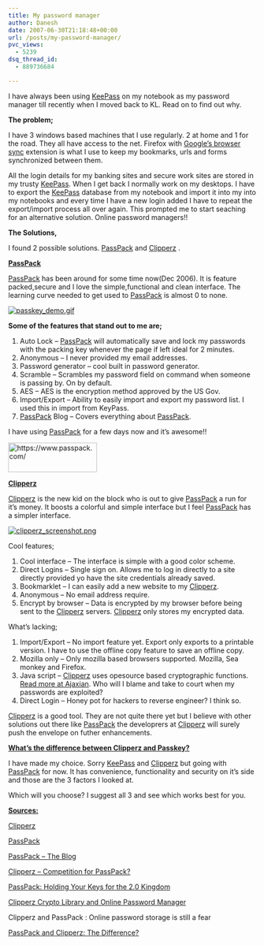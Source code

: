```yaml
---
title: My password manager
author: Danesh
date: 2007-06-30T21:18:48+00:00
url: /posts/my-password-manager/
pvc_views:
  - 5239
dsq_thread_id:
  - 889736684

---
```

I have always been using [KeePass][1] on my notebook as my password manager till recently when I moved back to KL. Read on to find out why.

**The problem;**

I have 3 windows based machines that I use regularly. 2 at home and 1 for the road. They all have access to the net. Firefox with [Google&#8217;s browser sync][2] extension is what I use to keep my bookmarks, urls and forms synchronized between them.

All the login details for my banking sites and secure work sites are stored in my trusty [KeePass][1]. When I get back I normally work on my desktops. I have to export the [KeePass][1] database from my notebook and import it into my into my notebooks and every time I have a new login added I have to repeat the export/import process all over again. This prompted me to start seaching for an alternative solution. Online password managers!!

**The Solutions,**

I found 2 possible solutions. [PassPack][3] and [Clipperz][4] .

<u><strong>PassPack</strong></u>

[PassPack][3] has been around for some time now(Dec 2006). It is feature packed,secure and I love the simple,functional and clean interface. The learning curve needed to get used to [PassPack][3] is almost 0 to none.

[![passkey_demo.gif][5]][6]

**Some of the features that stand out to me are;**

  1. Auto Lock &#8211; [PassPack][3] will automatically save and lock my passwords with the packing key whenever the page if left ideal for 2 minutes.
  2. Anonymous &#8211; I never provided my email addresses.
  3. Password generator &#8211; cool built in password generator.
  4. Scramble &#8211; Scrambles my password field on command when someone is passing by. On by default.
  5. AES &#8211; AES is the encryption method approved by the US Gov.
  6. Import/Export &#8211; Ability to easily import and export my password list. I used this in import from KeyPass.
  7. [PassPack][3] Blog &#8211; Covers everything about [PassPack][3].

I have using [PassPack][3] for a few days now and it&#8217;s awesome!!

<img loading="lazy" src="http://passpack.files.wordpress.com/2007/04/passpackbutton_180x60.gif" title="https://www.passpack.com/" alt="https://www.passpack.com/" height="60" width="180" /> 

<u><strong>Clipperz</strong></u>

[Clipperz][4] is the new kid on the block who is out to give [PassPack][3] a run for it&#8217;s money. It boosts a colorful and simple interface but I feel [PassPack][3] has a simpler interface.

[![clipperz_screenshot.png][7]][8]

Cool features;

  1. Cool interface &#8211; The interface is simple with a good color scheme.
  2. Direct Logins &#8211; Single sign on. Allows me to log in directly to a site directly provided yo have the site credentials already saved.
  3. Bookmarklet &#8211; I can easily add a new website to my [Clipperz][4].
  4. Anonymous &#8211; No email address require.
  5. Encrypt by browser &#8211; Data is encrypted by my browser before being sent to the [Clipperz][4] servers. [Clipperz][4] only stores my encrypted data.

What&#8217;s lacking;

  1. Import/Export &#8211; No import feature yet. Export only exports to a printable version. I have to use the offline copy feature to save an offline copy.
  2. Mozilla only &#8211; Only mozilla based browsers supported. Mozilla, Sea monkey and Firefox.
  3. Java script &#8211; [Clipperz][4] uses opesource based cryptographic functions. [Read more at Ajaxian][9]. Who will I blame and take to court when my passwords are exploited?
  4. Direct Login &#8211; Honey pot for hackers to reverse engineer? I think so.

[Clipperz][4] is a good tool. They are not quite there yet but I believe with other solutions out there like [PassPack][3] the developrers at [Clipperz][4] will surely push the envelope on futher enhancements.

<!--more-->

<u><strong>What&#8217;s the difference between Clipperz and Passkey?</strong></u>

I have made my choice. Sorry [KeePass][1] and [Clipperz][4] but going with [PassPack][3] for now. It has convenience, functionality and security on it&#8217;s side and those are the 3 factors I looked at.

Which will you choose? I suggest all 3 and see which works best for you.

<u><strong>Sources:</strong></u>

[Clipperz][4]

[PassPack][3]

[PassPack &#8211; The Blog][10]

[Clipperz &#8211; Competition for PassPack?][11]

[PassPack: Holding Your Keys for the 2.0 Kingdom][12]

[Clipperz Crypto Library and Online Password Manager][9]

Clipperz and PassPack : Online password storage is still a fear

[PassPack and Clipperz: The Difference?][13]

 [1]: http://keepass.info/index.html
 [2]: http://www.google.com/tools/firefox/browsersync/
 [3]: https://www.passpack.com
 [4]: https://www.clipperz.com
 [5]: /wp-content/uploads/2007/07/passkey_demo.gif
 [6]: /wp-content/uploads/2007/07/passkey_demo.gif "passkey_demo.gif"
 [7]: /wp-content/uploads/2007/07/clipperz_screenshot.png
 [8]: /wp-content/uploads/2007/07/clipperz_screenshot.png "clipperz_screenshot.png"
 [9]: http://ajaxian.com/archives/clipperz-crypto-library-and-online-password-manager
 [10]: http://passpack.wordpress.com/
 [11]: http://www.profy.com/2007/04/03/clipperz-competition-for-passpack/
 [12]: http://www.profy.com/2007/03/22/passpack/
 [13]: http://passpack.wordpress.com/2007/04/10/passpack-and-clipperz-the-difference/